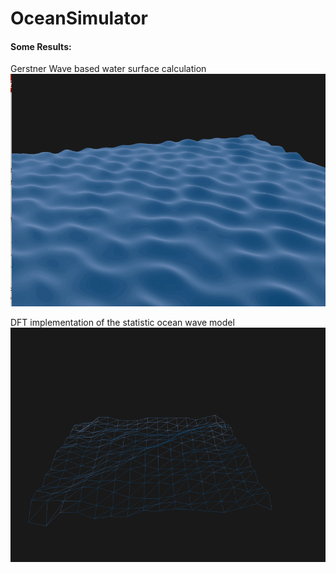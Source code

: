 # OceanSimulator

#### Some Results:
Gerstner Wave based water surface calculation
![Gerstner Wave](screenshots/GerstnerWave(SimpleShader).gif)

DFT implementation of the statistic ocean wave model
![DFT](screenshots/DFT.gif)
